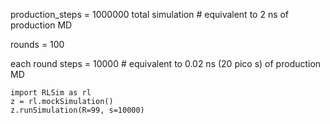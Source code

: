 production_steps = 1000000 total simulation # equivalent to 2 ns of production MD 

rounds = 100 

each round steps = 10000 # equivalent to 0.02 ns (20 pico s) of production MD 

```
import RLSim as rl
z = rl.mockSimulation()
z.runSimulation(R=99, s=10000)
```
